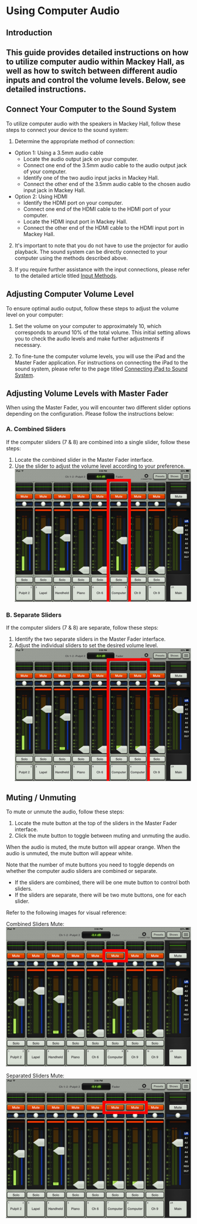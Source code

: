 # Using Computer Audio

## Introduction 
This guide provides detailed instructions on how to utilize computer audio within Mackey Hall, as well as how to switch between different audio inputs and control the volume levels. Below, see detailed instructions.
---

## Connect Your Computer to the Sound System
 To utilize computer audio with the speakers in Mackey Hall, follow these steps to connect your device to the sound system:

 1. Determine the appropriate method of connection:
   - Option 1: Using a 3.5mm audio cable
     - Locate the audio output jack on your computer.
     - Connect one end of the 3.5mm audio cable to the audio output jack of your computer.
     - Identify one of the two audio input jacks in Mackey Hall.
     - Connect the other end of the 3.5mm audio cable to the chosen audio input jack in Mackey Hall.
   - Option 2: Using HDMI
     - Identify the HDMI port on your computer.
     - Connect one end of the HDMI cable to the HDMI port of your computer.
     - Locate the HDMI input port in Mackey Hall.
     - Connect the other end of the HDMI cable to the HDMI input port in Mackey Hall.
  2. It's important to note that you do not have to use the projector for audio playback. The sound system can be directly connected to your computer using the methods described above.

  3. If you require further assistance with the input connections, please refer to the detailed article titled [Input Methods](../video/inputs.md "Input Methods").
 
## Adjusting Computer Volume Level
 To ensure optimal audio output, follow these steps to adjust the volume level on your computer:

 1. Set the volume on your computer to approximately 10, which corresponds to around 10% of the total volume. This initial setting allows you to check the audio levels and make further adjustments if necessary.

 2. To fine-tune the computer volume levels, you will use the iPad and the Master Fader application. For instructions on connecting the iPad to the sound system, please refer to the page titled [Connecting iPad to Sound System](ipad_sound_system.md "Connecting iPad to Sound System").

## Adjusting Volume Levels with Master Fader
 When using the Master Fader, you will encounter two different slider options depending on the configuration. Please follow the instructions below:

 ### A. Combined Sliders
 If the computer sliders (7 & 8) are combined into a single slider, follow these steps:

 1. Locate the combined slider in the Master Fader interface.
 2. Use the slider to adjust the volume level according to your preference.
 ![Combined Sliders](../../assets/images/audio/computer_audio/ipad_combined_computer.png)

 ### B. Separate Sliders
 If the computer sliders (7 & 8) are separate, follow these steps:
 
 1. Identify the two separate sliders in the Master Fader interface.
 2. Adjust the individual sliders to set the desired volume level.
 ![Separate Sliders](../../assets/images/audio/computer_audio/ipad_separate_computer.png)

## Muting / Unmuting
 To mute or unmute the audio, follow these steps:

 1. Locate the mute button at the top of the sliders in the Master Fader interface.
 2. Click the mute button to toggle between muting and unmuting the audio.

 When the audio is muted, the mute button will appear orange. When the audio is unmuted, the mute button will appear white.

 Note that the number of mute buttons you need to toggle depends on whether the computer audio sliders are combined or separate.

 - If the sliders are combined, there will be one mute button to control both sliders.
 - If the sliders are separate, there will be two mute buttons, one for each slider.

 Refer to the following images for visual reference:

 Combined Sliders Mute:
 ![Combined Sliders Mute](../../assets/images/audio/computer_audio/ipad_combined_computer_mute.png)

 Separated Sliders Mute:
 ![Separated Sliders Mute](../../assets/images/audio/computer_audio/ipad_separate_computer_mute.png)
